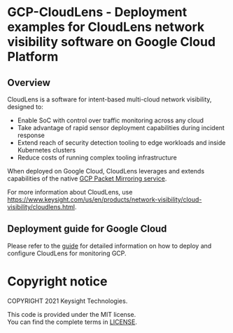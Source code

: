 # GCP-CloudLens - Deployment examples for CloudLens network visibility software on Google Cloud Platform
## Overview

CloudLens is a software for intent-based multi-cloud network visibility, designed to:
* Enable SoC with control over traffic monitoring across any cloud
* Take advantage of rapid sensor deployment capabilities during incident response
* Extend reach of security detection tooling to edge workloads and inside Kubernetes clusters
* Reduce costs of running complex tooling infrastructure

When deployed on Google Cloud, CloudLens leverages and extends capabilities of the native [GCP Packet Mirroring service](https://cloud.google.com/vpc/docs/packet-mirroring).

For more information about CloudLens, use https://www.keysight.com/us/en/products/network-visibility/cloud-visibility/cloudlens.html.

## Deployment guide for Google Cloud

Please refer to the [guide](DEPLOY.md) for detailed information on how to deploy and configure CloudLens for monitoring GCP.

# Copyright notice

COPYRIGHT 2021 Keysight Technologies.

This code is provided under the MIT license.  
You can find the complete terms in [LICENSE](LICENSE).

